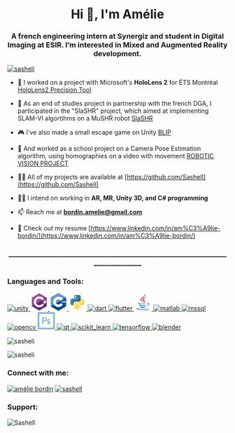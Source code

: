 <h1 align="center">Hi 👋, I'm Amélie</h1>
<h3 align="center">A french engineering intern at <b>Synergiz</b> and student in Digital Imaging at ESIR. I’m interested in Mixed and Augmented Reality development.</h3>

<p align="left"> <a href="https://github.com/ryo-ma/github-profile-trophy"><img src="https://github-profile-trophy.vercel.app/?username=sasheli" alt="sasheli" /></a> </p>


- 🥽 I worked on a project with Microsoft's **HoloLens 2** for ÉTS Montréal [HoloLens2 Precision Tool](https://github.com/SashelI/Hololens2_Precision)

- 🚗 As an end of studies project in partnership with the french DGA, I participated in the "SlaSHR" project, which aimed at implementing SLAM-VI algortihms on a MuSHR robot [SlaSHR](https://github.com/SashelI/SlaSHR)

- 🎮 I've also made a small escape game on Unity [BLIP](https://github.com/SashelI/BLIP_Escape_Game)

- 🤖 And worked as a school project on a Camera Pose Estimation algorithm, using homographies on a video with movement [ROBOTIC VISION PROJECT](https://github.com/SashelI/VROB1_TP)


- 👨‍💻 All of my projects are available at [https://github.com/SashelI](https://github.com/SashelI)


- 👩‍🎓 I intend on working in **AR, MR, Unity 3D, and C# programming**


- 📫 Reach me at **bordin.amelie@gmail.com**


- 📄 Check out my resume [https://www.linkedin.com/in/am%C3%A9lie-bordin/](https://www.linkedin.com/in/am%C3%A9lie-bordin/)
	
	
<h3 align="center">______________________________________________________________________________</h3>
	
<h3 align="left">Languages and Tools:</h3>
<p align="left"> <a href="https://unity.com/" target="_blank" rel="noreferrer"> <img src="https://www.vectorlogo.zone/logos/unity3d/unity3d-icon.svg" alt="unity" width="40" height="40"/> </a> <a href="https://www.w3schools.com/cs/" target="_blank" rel="noreferrer"> <img src="https://raw.githubusercontent.com/devicons/devicon/master/icons/csharp/csharp-original.svg" alt="csharp" width="40" height="40"/> </a> <a href="https://www.w3schools.com/cpp/" target="_blank" rel="noreferrer"> <img src="https://raw.githubusercontent.com/devicons/devicon/master/icons/cplusplus/cplusplus-original.svg" alt="cplusplus" width="40" height="40"/> </a> <a href="https://www.python.org" target="_blank" rel="noreferrer"> <img src="https://raw.githubusercontent.com/devicons/devicon/master/icons/python/python-original.svg" alt="python" width="40" height="40"/> </a> <a href="https://dart.dev" target="_blank" rel="noreferrer"> <img src="https://www.vectorlogo.zone/logos/dartlang/dartlang-icon.svg" alt="dart" width="40" height="40"/> </a> <a href="https://flutter.dev" target="_blank" rel="noreferrer"> <img src="https://www.vectorlogo.zone/logos/flutterio/flutterio-icon.svg" alt="flutter" width="40" height="40"/> </a> <a href="https://www.java.com" target="_blank" rel="noreferrer"> <img src="https://raw.githubusercontent.com/devicons/devicon/master/icons/java/java-original.svg" alt="java" width="40" height="40"/> </a> <a href="https://www.mathworks.com/" target="_blank" rel="noreferrer"> <img src="https://upload.wikimedia.org/wikipedia/commons/2/21/Matlab_Logo.png" alt="matlab" width="40" height="40"/> </a> <a href="https://www.microsoft.com/en-us/sql-server" target="_blank" rel="noreferrer"> <img src="https://www.svgrepo.com/show/303229/microsoft-sql-server-logo.svg" alt="mssql" width="40" height="40"/> </a> <a href="https://opencv.org/" target="_blank" rel="noreferrer"> <img src="https://www.vectorlogo.zone/logos/opencv/opencv-icon.svg" alt="opencv" width="40" height="40"/> </a> <a href="https://www.photoshop.com/en" target="_blank" rel="noreferrer"> <img src="https://raw.githubusercontent.com/devicons/devicon/master/icons/photoshop/photoshop-line.svg" alt="photoshop" width="40" height="40"/> </a>  <a href="https://www.qt.io/" target="_blank" rel="noreferrer"> <img src="https://upload.wikimedia.org/wikipedia/commons/0/0b/Qt_logo_2016.svg" alt="qt" width="40" height="40"/> </a> <a href="https://scikit-learn.org/" target="_blank" rel="noreferrer"> <img src="https://upload.wikimedia.org/wikipedia/commons/0/05/Scikit_learn_logo_small.svg" alt="scikit_learn" width="40" height="40"/> </a> <a href="https://www.tensorflow.org" target="_blank" rel="noreferrer"> <img src="https://www.vectorlogo.zone/logos/tensorflow/tensorflow-icon.svg" alt="tensorflow" width="40" height="40"/> </a> <a href="https://www.blender.org/" target="_blank" rel="noreferrer"> <img src="https://download.blender.org/branding/community/blender_community_badge_white.svg" alt="blender" width="40" height="40"/> </a> </p>
	
<p><img align="center" src="https://github-readme-stats.vercel.app/api/top-langs?username=sasheli&show_icons=true&theme=dark&hide_border=true&locale=fr&layout=compact" alt="sasheli" /></p>

<p align="left"> <img src="https://komarev.com/ghpvc/?username=sasheli&label=Profile%20views&color=800000&style=flat" alt="sasheli" /> </p>

<h3 align="left">Connect with me:</h3>
<p align="left">
<a href="https://linkedin.com/in/am%C3%A9lie-bordin/" target="blank"><img align="center" src="https://raw.githubusercontent.com/rahuldkjain/github-profile-readme-generator/master/src/images/icons/Social/linked-in-alt.svg" alt="amélie bordin" height="30" width="40" /></a>
<a href="https://stackoverflow.com/users/15613152" target="blank"><img align="center" src="https://raw.githubusercontent.com/rahuldkjain/github-profile-readme-generator/master/src/images/icons/Social/stack-overflow.svg" alt="sashell" height="30" width="40" /></a>
</p>

<h3 align="left">Support:</h3>
<p><a href="https://www.buymeacoffee.com/Sashell"> <img align="left" src="https://cdn.buymeacoffee.com/buttons/v2/default-yellow.png" height="50" width="210" alt="Sashell" /></a></p><br><br>

